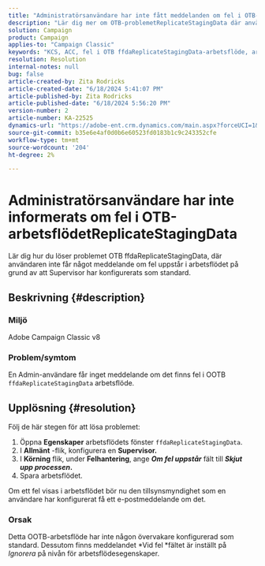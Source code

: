 ```yaml
---
title: "Administratörsanvändare har inte fått meddelanden om fel i OTB-arbetsflödet ffdaReplicateStagingData"
description: "Lär dig mer om OTB-problemetReplicateStagingData där användaren inte meddelas när fel uppstår i arbetsflödet på grund av att Supervisor har konfigurerats som standard."
solution: Campaign
product: Campaign
applies-to: "Campaign Classic"
keywords: "KCS, ACC, fel i OTB ffdaReplicateStagingData-arbetsflöde, arbetsflödesegenskaper"
resolution: Resolution
internal-notes: null
bug: false
article-created-by: Zita Rodricks
article-created-date: "6/18/2024 5:41:07 PM"
article-published-by: Zita Rodricks
article-published-date: "6/18/2024 5:56:20 PM"
version-number: 2
article-number: KA-22525
dynamics-url: "https://adobe-ent.crm.dynamics.com/main.aspx?forceUCI=1&pagetype=entityrecord&etn=knowledgearticle&id=87e5d4ef-992d-ef11-840a-002248084fbb"
source-git-commit: b35e6e4af0d0b6e60523fd0183b1c9c243352cfe
workflow-type: tm+mt
source-wordcount: '204'
ht-degree: 2%

---
```


# Administratörsanvändare har inte informerats om fel i OTB-arbetsflödetReplicateStagingData


Lär dig hur du löser problemet OTB ffdaReplicateStagingData, där användaren inte får något meddelande om fel uppstår i arbetsflödet på grund av att Supervisor har konfigurerats som standard.

## Beskrivning {#description}


### Miljö

Adobe Campaign Classic v8

### Problem/symtom

En Admin-användare får inget meddelande om det finns fel i OOTB `ffdaReplicateStagingData` arbetsflöde.


## Upplösning {#resolution}


Följ de här stegen för att lösa problemet:

1. Öppna <b>Egenskaper</b> arbetsflödets fönster `ffdaReplicateStagingData`.
2. I <b>Allmänt</b> -flik, konfigurera en <b>Supervisor.</b>
3. I <b>Körning</b> flik, under <b>Felhantering</b>, ange <b>*Om fel uppstår</b>* fält till <b>*Skjut upp processen*.</b>
4. Spara arbetsflödet.


Om ett fel visas i arbetsflödet bör nu den tillsynsmyndighet som en användare har konfigurerat få ett e-postmeddelande om det.

### Orsak

Detta OOTB-arbetsflöde har inte någon övervakare konfigurerad som standard. Dessutom finns meddelandet *Vid fel<b> </b>*fältet är inställt på *Ignorera* på nivån för arbetsflödesegenskaper.
